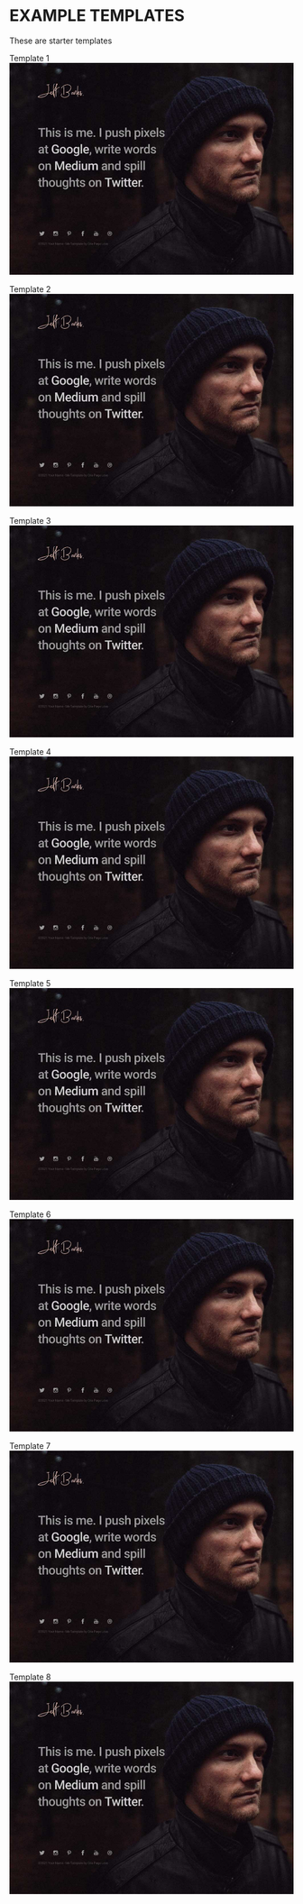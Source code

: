 # EXAMPLE TEMPLATES
These are starter templates



Template 1
![Template 1](README_FILES/template-8-screenshot.jpg)

Template 2
![Template 2](README_FILES/template-8-screenshot.jpg)

Template 3
![Template 3](README_FILES/template-8-screenshot.jpg)

Template 4
![Template 4](README_FILES/template-8-screenshot.jpg)


Template 5
![Template 5](README_FILES/template-8-screenshot.jpg)

Template 6
![Template 6](README_FILES/template-8-screenshot.jpg)


Template 7
![Template 7](README_FILES/template-8-screenshot.jpg)



Template 8
![Template 8](README_FILES/template-8-screenshot.jpg)